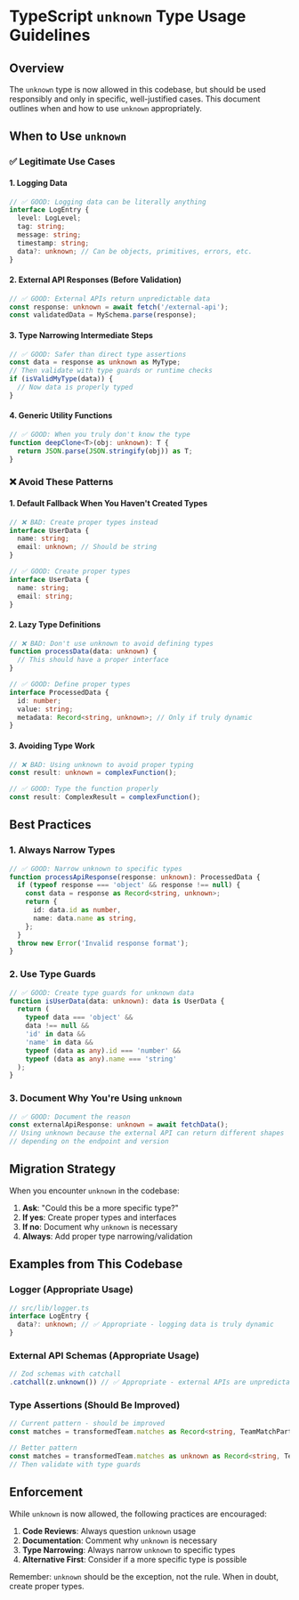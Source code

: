 # TypeScript `unknown` Type Usage Guidelines

## Overview

The `unknown` type is now allowed in this codebase, but should be used responsibly and only in specific, well-justified cases. This document outlines when and how to use `unknown` appropriately.

## When to Use `unknown`

### ✅ Legitimate Use Cases

#### 1. **Logging Data**

```typescript
// ✅ GOOD: Logging data can be literally anything
interface LogEntry {
  level: LogLevel;
  tag: string;
  message: string;
  timestamp: string;
  data?: unknown; // Can be objects, primitives, errors, etc.
}
```

#### 2. **External API Responses (Before Validation)**

```typescript
// ✅ GOOD: External APIs return unpredictable data
const response: unknown = await fetch('/external-api');
const validatedData = MySchema.parse(response);
```

#### 3. **Type Narrowing Intermediate Steps**

```typescript
// ✅ GOOD: Safer than direct type assertions
const data = response as unknown as MyType;
// Then validate with type guards or runtime checks
if (isValidMyType(data)) {
  // Now data is properly typed
}
```

#### 4. **Generic Utility Functions**

```typescript
// ✅ GOOD: When you truly don't know the type
function deepClone<T>(obj: unknown): T {
  return JSON.parse(JSON.stringify(obj)) as T;
}
```

### ❌ Avoid These Patterns

#### 1. **Default Fallback When You Haven't Created Types**

```typescript
// ❌ BAD: Create proper types instead
interface UserData {
  name: string;
  email: unknown; // Should be string
}

// ✅ GOOD: Create proper types
interface UserData {
  name: string;
  email: string;
}
```

#### 2. **Lazy Type Definitions**

```typescript
// ❌ BAD: Don't use unknown to avoid defining types
function processData(data: unknown) {
  // This should have a proper interface
}

// ✅ GOOD: Define proper types
interface ProcessedData {
  id: number;
  value: string;
  metadata: Record<string, unknown>; // Only if truly dynamic
}
```

#### 3. **Avoiding Type Work**

```typescript
// ❌ BAD: Using unknown to avoid proper typing
const result: unknown = complexFunction();

// ✅ GOOD: Type the function properly
const result: ComplexResult = complexFunction();
```

## Best Practices

### 1. **Always Narrow Types**

```typescript
// ✅ GOOD: Narrow unknown to specific types
function processApiResponse(response: unknown): ProcessedData {
  if (typeof response === 'object' && response !== null) {
    const data = response as Record<string, unknown>;
    return {
      id: data.id as number,
      name: data.name as string,
    };
  }
  throw new Error('Invalid response format');
}
```

### 2. **Use Type Guards**

```typescript
// ✅ GOOD: Create type guards for unknown data
function isUserData(data: unknown): data is UserData {
  return (
    typeof data === 'object' &&
    data !== null &&
    'id' in data &&
    'name' in data &&
    typeof (data as any).id === 'number' &&
    typeof (data as any).name === 'string'
  );
}
```

### 3. **Document Why You're Using `unknown`**

```typescript
// ✅ GOOD: Document the reason
const externalApiResponse: unknown = await fetchData();
// Using unknown because the external API can return different shapes
// depending on the endpoint and version
```

## Migration Strategy

When you encounter `unknown` in the codebase:

1. **Ask**: "Could this be a more specific type?"
2. **If yes**: Create proper types and interfaces
3. **If no**: Document why `unknown` is necessary
4. **Always**: Add proper type narrowing/validation

## Examples from This Codebase

### Logger (Appropriate Usage)

```typescript
// src/lib/logger.ts
interface LogEntry {
  data?: unknown; // ✅ Appropriate - logging data is truly dynamic
}
```

### External API Schemas (Appropriate Usage)

```typescript
// Zod schemas with catchall
.catchall(z.unknown()) // ✅ Appropriate - external APIs are unpredictable
```

### Type Assertions (Should Be Improved)

```typescript
// Current pattern - should be improved
const matches = transformedTeam.matches as Record<string, TeamMatchParticipation>;

// Better pattern
const matches = transformedTeam.matches as unknown as Record<string, TeamMatchParticipation>;
// Then validate with type guards
```

## Enforcement

While `unknown` is now allowed, the following practices are encouraged:

1. **Code Reviews**: Always question `unknown` usage
2. **Documentation**: Comment why `unknown` is necessary
3. **Type Narrowing**: Always narrow `unknown` to specific types
4. **Alternative First**: Consider if a more specific type is possible

Remember: `unknown` should be the exception, not the rule. When in doubt, create proper types.
